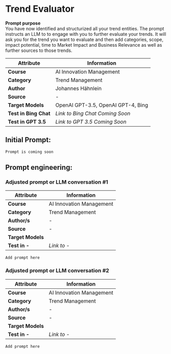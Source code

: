 # Trend Evaluator


**Prompt purpose**   
You have now identified and structurized all your trend entities. The prompt instructs an LLM to to engage with you to further evaluate your trends. It will ask you for the trend you want to evaluate and then add categories,  scope, impact potential, time to Market Impact and Business Relevance as well as further sources to those trends.


| **Attribute** | **Information**       |
|---------------------|-----------------------|
| **Course** | AI Innovation Management |
| **Category** | Trend Management |
| **Author** | Johannes Hähnlein |
| **Source** | - |
| **Target Models** | OpenAI GPT-3.5, OpenAI GPT-4, Bing |
| **Test in Bing Chat** | *Link to Bing Chat Coming Soon* |
| **Test in GPT 3.5** | *Link to GPT 3.5 Coming Soon* |


## Initial Prompt:
```
Prompt is coming soon

```


## Prompt engineering:

### Adjusted prompt or LLM conversation #1


| **Attribute** | **Information**       |
|---------------------|-----------------------|
| **Course** | AI Innovation Management |
| **Category** | Trend Management |
| **Author/s** | - |
| **Source** | - |
| **Target Models** |  |
| **Test in -** | *Link to -* |

```
Add prompt here

```


### Adjusted prompt or LLM conversation #2


| **Attribute** | **Information**       |
|---------------------|-----------------------|
| **Course** | AI Innovation Management |
| **Category** | Trend Management |
| **Author/s** | - |
| **Source** | - |
| **Target Models** |  |
| **Test in -** | *Link to -* |

```
Add prompt here

```

